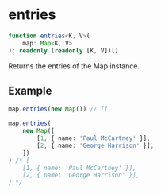 # entries

```ts
function entries<K, V>(
    map: Map<K, V>
): readonly (readonly [K, V])[]
```

Returns the entries of the Map instance.

## Example

```ts
map.entries(new Map()) // []
```

```ts
map.entries(
    new Map([
        [1, { name: 'Paul McCartney' }],
        [2, { name: 'George Harrison' }],
    ])
) /* [
    [1, { name: 'Paul McCartney' }],
    [2, { name: 'George Harrison' }],
] */
```
